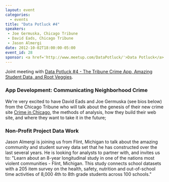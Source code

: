 ```yaml
---
layout: event
categories: 
  - events
title: "Data Potluck #4"
speakers: 
 - Joe Germuska, Chicago Tribune
 - David Eads, Chicago Tribune
 - Jason Almergi
date: 2012-10-02T18:00:00-05:00
event_id: 28
sponsor: <a href='http://www.meetup.com/DataPotluck/'>Data Potluck</a>
---
```


Joint meeting with [Data Potluck #4 - The Tribune Crime App, Amazing Student Data, and Root Veggies](http://www.meetup.com/DataPotluck/events/78186642/).

### App Development: Communicating Neighborhood Crime 
We're very excited to have David Eads and Joe Germuska (see bios below) from the Chicago Tribune who will talk about the genesis of their new crime site [Crime in Chicago](http://crime.chicagotribune.com/), the methods of analysis, how they build their web site, and where they want to take it in the future;

### Non-Profit Project Data Work 
Jason Almergi is joining us from Flint, Michigan to talk about the amazing community and student survey data set that he has constructed over the last several years. He is looking for analysts to partner with, and invites us to: "Learn about an 8-year longitudinal study in one of the nations most violent communities - Flint, Michigan.  This study connects school datasets with a 205 item survey on the health, safety, nutrition and out-of-school time activities of 8,000 4th to 8th grade students across 100 schools."
